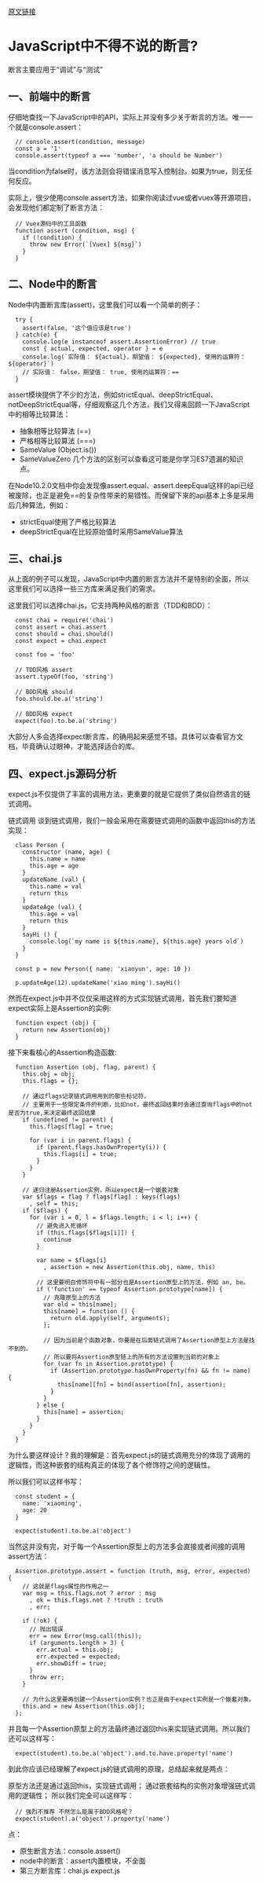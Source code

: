 [原文链接](https://juejin.im/post/5b1683bee51d4506d73f176b)
# JavaScript中不得不说的断言?
断言主要应用于“调试”与“测试”

## 一、前端中的断言
仔细地查找一下JavaScript中的API，实际上并没有多少关于断言的方法。唯一一个就是console.assert：
```
  // console.assert(condition, message)
  const a = '1'
  console.assert(typeof a === 'number', 'a should be Number')
```
当condition为false时，该方法则会将错误消息写入控制台。如果为true，则无任何反应。

实际上，很少使用console.assert方法，如果你阅读过vue或者vuex等开源项目，会发现他们都定制了断言方法：
```
  // Vuex源码中的工具函数
  function assert (condition, msg) {
    if (!condition) {
      throw new Error(`[Vuex] ${msg}`)
    }
  }
```

## 二、Node中的断言
Node中内置断言库(assert)，这里我们可以看一个简单的例子：
```
  try {
    assert(false, '这个值应该是true')
  } catch(e) {
    console.log(e instanceof assert.AssertionError) // true
    const { actual, expected, operator } = e
    console.log(`实际值： ${actual}，期望值： ${expected}, 使用的运算符：${operator}`)
    // 实际值： false，期望值： true, 使用的运算符：==
  }
```
assert模块提供了不少的方法，例如strictEqual、deepStrictEqual、notDeepStrictEqual等，仔细观察这几个方法，我们又得来回顾一下JavaScript中的相等比较算法：

- 抽象相等比较算法 (==)
- 严格相等比较算法 (===)
- SameValue (Object.is())
- SameValueZero
几个方法的区别可以查看这可能是你学习ES7遗漏的知识点。

在Node10.2.0文档中你会发现像assert.equal、assert.deepEqual这样的api已经被废除，也正是避免==的复杂性带来的易错性。而保留下来的api基本上多是采用后几种算法，例如：

- strictEqual使用了严格比较算法
- deepStrictEqual在比较原始值时采用SameValue算法
## 三、chai.js
从上面的例子可以发现，JavaScript中内置的断言方法并不是特别的全面，所以这里我们可以选择一些三方库来满足我们的需求。

这里我们可以选择chai.js，它支持两种风格的断言（TDD和BDD）：
```
  const chai = require('chai')
  const assert = chai.assert
  const should = chai.should()
  const expect = chai.expect

  const foo = 'foo'

  // TDD风格 assert
  assert.typeOf(foo, 'string')

  // BDD风格 should
  foo.should.be.a('string')

  // BDD风格 expect
  expect(foo).to.be.a('string')
```
大部分人多会选择expect断言库，的确用起来感觉不错。具体可以查看官方文档，毕竟确认过眼神，才能选择适合的库。

## 四、expect.js源码分析
expect.js不仅提供了丰富的调用方法，更重要的就是它提供了类似自然语言的链式调用。

链式调用
谈到链式调用，我们一般会采用在需要链式调用的函数中返回this的方法实现：
```
  class Person {
    constructor (name, age) {
      this.name = name
      this.age = age
    }
    updateName (val) {
      this.name = val
      return this
    }
    updateAge (val) {
      this.age = val
      return this
    }
    sayHi () {
      console.log(`my name is ${this.name}, ${this.age} years old`)
    }
  }

  const p = new Person({ name: 'xiaoyun', age: 10 })

  p.updateAge(12).updateName('xiao ming').sayHi()
```
然而在expect.js中并不仅仅采用这样的方式实现链式调用，首先我们要知道expect实际上是Assertion的实例:
```
  function expect (obj) {
    return new Assertion(obj)
  }
```
接下来看核心的Assertion构造函数:
```
  function Assertion (obj, flag, parent) {
    this.obj = obj;
    this.flags = {};

    // 通过flags记录链式调用用到的那些标记符，
    // 主要用于一些限定条件的判断，比如not，最终返回结果时会通过查询flags中的not是否为true,来决定最终返回结果
    if (undefined != parent) {
      this.flags[flag] = true;

      for (var i in parent.flags) {
        if (parent.flags.hasOwnProperty(i)) {
          this.flags[i] = true;
        }
      }
    }

    // 递归注册Assertion实例，所以expect是一个嵌套对象
    var $flags = flag ? flags[flag] : keys(flags)
      , self = this;
    if ($flags) {
      for (var i = 0, l = $flags.length; i < l; i++) {
        // 避免进入死循环
        if (this.flags[$flags[i]]) {
          continue
        }

        var name = $flags[i]
          , assertion = new Assertion(this.obj, name, this)
        
        // 这里要明白修饰符中有一部分也是Assertion原型上的方法，例如 an, be。
        if ('function' == typeof Assertion.prototype[name]) {
          // 克隆原型上的方法
          var old = this[name];
          this[name] = function () {
            return old.apply(self, arguments);
          };

          // 因为当前是个函数对象，你要是在后面链式调用了Assertion原型上方法是找不到的。
          // 所以要将Assertion原型链上的所有的方法设置到当前的对象上
          for (var fn in Assertion.prototype) {
            if (Assertion.prototype.hasOwnProperty(fn) && fn != name) {
              this[name][fn] = bind(assertion[fn], assertion);
            }
          }
        } else {
          this[name] = assertion;
        }
      }
    }
  }
```
为什么要这样设计？我的理解是：首先expect.js的链式调用充分的体现了调用的逻辑性，而这种嵌套的结构真正的体现了各个修饰符之间的逻辑性。

所以我们可以这样书写：
```
  const student = {
    name: 'xiaoming',
    age: 20
  }

  expect(student).to.be.a('object')
```
当然这并没有完，对于每一个Assertion原型上的方法多会直接或者间接的调用assert方法：
```
  Assertion.prototype.assert = function (truth, msg, error, expected) {
    // 这就是flags属性的作用之一
    var msg = this.flags.not ? error : msg
      , ok = this.flags.not ? !truth : truth
      , err;

    if (!ok) {
      // 抛出错误
      err = new Error(msg.call(this));
      if (arguments.length > 3) {
        err.actual = this.obj;
        err.expected = expected;
        err.showDiff = true;
      }
      throw err;
    }

    // 为什么这里要再创建一个Assertion实例？也正是由于expect实例是一个嵌套对象。
    this.and = new Assertion(this.obj);
  };
```
并且每一个Assertion原型上的方法最终通过返回this来实现链式调用。所以我们还可以这样写：
```
  expect(student).to.be.a('object').and.to.have.property('name')
```
到此你应该已经理解了expect.js的链式调用的原理，总结起来就是两点：

原型方法还是通过返回this，实现链式调用；
通过嵌套结构的实例对象增强链式调用的逻辑性；
所以我们完全可以这样写：
```
  // 强烈不推荐 不然怎么能属于BDD风格呢？
  expect(student).a('object').property('name')
```



点：
 - 原生断言方法：console.assert()
 - node中的断言：assert内置模块，不全面
 - 第三方断言库：chai.js  expect.js


